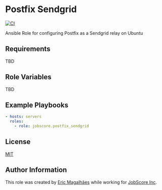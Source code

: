 # Postfix Sendgrid

[![CI](https://github.com/jobscore/ansible-role-postfix-sendgrid/actions/workflows/ci.yml/badge.svg)](https://github.com/jobscore/ansible-role-postfix-sendgrid/actions/workflows/ci.yml)

Ansible Role for configuring Postfix as a Sendgrid relay on Ubuntu

## Requirements

TBD

## Role Variables

TBD

## Example Playbooks

``` yaml
- hosts: servers
  roles:
    - role: jobscore.postfix_sendgrid
```

## License


[MIT](/LICENSE)

Author Information
------------------

This role was created by [Eric Magalhães](https://emagalha.es) while working for [JobScore Inc](https://jobscore.com).
